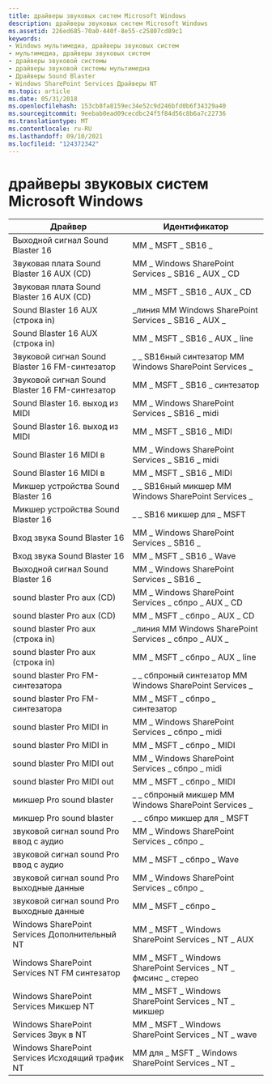 ```yaml
---
title: драйверы звуковых систем Microsoft Windows
description: драйверы звуковых систем Microsoft Windows
ms.assetid: 226ed685-70a0-440f-8e55-c25807cd89c1
keywords:
- Windows мультимедиа, драйверы звуковых систем
- мультимедиа, драйверы звуковых систем
- драйверы звуковой системы
- драйверы звуковой системы мультимедиа
- Драйверы Sound Blaster
- Windows SharePoint Services Драйверы NT
ms.topic: article
ms.date: 05/31/2018
ms.openlocfilehash: 153cb8fa8159ec34e52c9d246bfd0b6f34329a40
ms.sourcegitcommit: 9eebab0ead09cecdbc24f5f84d56c8b6a7c22736
ms.translationtype: MT
ms.contentlocale: ru-RU
ms.lasthandoff: 09/10/2021
ms.locfileid: "124372342"
---
```

# <a name="microsoft-windows-sound-system-drivers"></a>драйверы звуковых систем Microsoft Windows



| Драйвер                            | Идентификатор                         |
|-----------------------------------|------------------------------------|
| Выходной сигнал Sound Blaster 16  | MM \_ MSFT \_ SB16 \_            |
| Звуковая плата Sound Blaster 16 AUX (CD)         | MM \_ Windows SharePoint Services \_ SB16 \_ AUX \_ CD             |
| Звуковая плата Sound Blaster 16 AUX (CD)         | MM \_ MSFT \_ SB16 \_ AUX \_ CD            |
| Sound Blaster 16 AUX (строка in)    | \_линия MM Windows SharePoint Services \_ SB16 \_ AUX \_           |
| Sound Blaster 16 AUX (строка in)    | MM \_ MSFT \_ SB16 \_ AUX \_ line          |
| Звуковой сигнал Sound Blaster 16 FM-синтезатор   | \_ \_ SB16ный синтезатор MM Windows SharePoint Services \_               |
| Звуковой сигнал Sound Blaster 16 FM-синтезатор   | MM \_ MSFT \_ SB16 \_ синтезатор              |
| Sound Blaster 16. выход из MIDI         | MM \_ Windows SharePoint Services \_ SB16 \_ midi             |
| Sound Blaster 16. выход из MIDI         | MM \_ MSFT \_ SB16 \_ MIDI            |
| Sound Blaster 16 MIDI в          | MM \_ Windows SharePoint Services \_ SB16 \_ midi              |
| Sound Blaster 16 MIDI в          | MM \_ MSFT \_ SB16 \_ MIDI             |
| Микшер устройства Sound Blaster 16     | \_ \_ SB16ный микшер MM Windows SharePoint Services \_               |
| Микшер устройства Sound Blaster 16     | \_ \_ SB16 микшер для \_ MSFT              |
| Вход звука Sound Blaster 16   | MM \_ Windows SharePoint Services \_ SB16 \_              |
| Вход звука Sound Blaster 16   | MM \_ MSFT \_ SB16 \_ Wave             |
| Выходной сигнал Sound Blaster 16  | MM \_ Windows SharePoint Services \_ SB16 \_             |
| sound blaster Pro aux (CD)        | MM \_ Windows SharePoint Services \_ сбпро \_ AUX \_ CD            |
| sound blaster Pro aux (CD)        | MM \_ MSFT \_ сбпро \_ AUX \_ CD           |
| sound blaster Pro aux (строка in)   | \_линия MM Windows SharePoint Services \_ сбпро \_ AUX \_          |
| sound blaster Pro aux (строка in)   | MM \_ MSFT \_ сбпро \_ AUX \_ line         |
| sound blaster Pro FM-синтезатора  | \_ \_ сбпроный синтезатор MM Windows SharePoint Services \_              |
| sound blaster Pro FM-синтезатора  | MM \_ MSFT \_ сбпро \_ синтезатор             |
| sound blaster Pro MIDI in         | MM \_ Windows SharePoint Services \_ сбпро \_ midi             |
| sound blaster Pro MIDI in         | MM \_ MSFT \_ сбпро \_ MIDI            |
| sound blaster Pro MIDI out        | MM \_ Windows SharePoint Services \_ сбпро \_ midi            |
| sound blaster Pro MIDI out        | MM \_ MSFT \_ сбпро \_ MIDI           |
| микшер Pro sound blaster           | \_ \_ сбпроный микшер MM Windows SharePoint Services \_              |
| микшер Pro sound blaster           | \_ \_ сбпро микшер для \_ MSFT             |
| звуковой сигнал sound Pro ввод с аудио  | MM \_ Windows SharePoint Services \_ сбпро \_             |
| звуковой сигнал sound Pro ввод с аудио  | MM \_ MSFT \_ сбпро \_ Wave            |
| звуковой сигнал sound Pro выходные данные | MM \_ Windows SharePoint Services \_ сбпро \_            |
| звуковой сигнал sound Pro выходные данные | MM \_ MSFT \_ сбпро \_           |
| Windows SharePoint Services Дополнительный NT                        | MM \_ MSFT \_ Windows SharePoint Services \_ NT \_ AUX             |
| Windows SharePoint Services NT FM синтезатор             | MM \_ MSFT \_ Windows SharePoint Services \_ NT \_ фмсинс \_ стерео |
| Windows SharePoint Services Микшер NT                      | MM \_ MSFT \_ Windows SharePoint Services \_ NT \_ микшер           |
| Windows SharePoint Services Звук в NT                    | MM \_ MSFT \_ Windows SharePoint Services \_ NT \_ wave          |
| Windows SharePoint Services Исходящий трафик NT                   | MM для \_ MSFT \_ Windows SharePoint Services \_ NT \_         |



 

 

 




